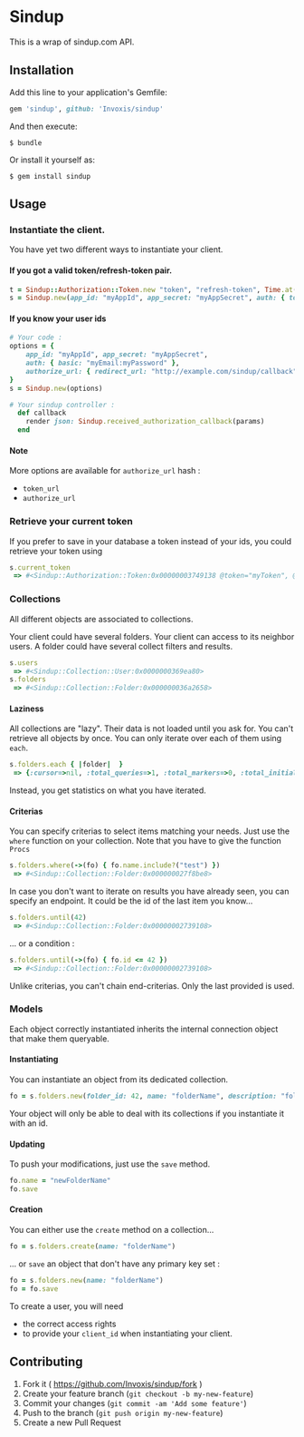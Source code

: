 # Sindup

This is a wrap of sindup.com API.

## Installation

Add this line to your application's Gemfile:

```ruby
gem 'sindup', github: 'Invoxis/sindup'
```

And then execute:

    $ bundle

Or install it yourself as:

    $ gem install sindup

## Usage

### Instantiate the client.

You have yet two different ways to instantiate your client.

#### If you got a valid token/refresh-token pair.

```ruby
t = Sindup::Authorization::Token.new "token", "refresh-token", Time.at(1437995506)
s = Sindup.new(app_id: "myAppId", app_secret: "myAppSecret", auth: { token: t })
```

#### If you know your user ids

```ruby
# Your code :
options = {
	app_id: "myAppId", app_secret: "myAppSecret",
	auth: { basic: "myEmail:myPassword" },
	authorize_url: { redirect_url: "http://example.com/sindup/callback" }
}
s = Sindup.new(options)

# Your sindup controller :
  def callback
    render json: Sindup.received_authorization_callback(params)
  end
```

#### Note

More options are available for `authorize_url` hash :
- `token_url`
- `authorize_url`

### Retrieve your current token

If you prefer to save in your database a token instead of your ids, you could retrieve your token using
```ruby
s.current_token
 => #<Sindup::Authorization::Token:0x00000003749138 @token="myToken", @refresh_token="myRefreshToken", @expires_at=2015-07-27 13:11:46 +0200>
```

### Collections

All different objects are associated to collections.

Your client could have several folders.
Your client can access to its neighbor users.
A folder could have several collect filters and results.

```ruby
s.users
 => #<Sindup::Collection::User:0x0000000369ea80>
s.folders
 => #<Sindup::Collection::Folder:0x000000036a2658>
```

#### Laziness

All collections are "lazy". Their data is not loaded until you ask for.
You can't retrieve all objects by once. You can only iterate over each of them using `each`.
```ruby
s.folders.each { |folder|  }
 => {:cursor=>nil, :total_queries=>1, :total_markers=>0, :total_initialized_items=>15, :total_different_initialized_items=>15, :total_matching_initialized_items=>15} 
```
Instead, you get statistics on what you have iterated.

#### Criterias

You can specify criterias to select items matching your needs.
Just use the `where` function on your collection.
Note that you have to give the function `Procs`

```ruby
s.folders.where(->(fo) { fo.name.include?("test") })
 => #<Sindup::Collection::Folder:0x000000027f8be8>
```

In case you don't want to iterate on results you have already seen, you can specify an endpoint.
It could be the id of the last item you know...
```ruby
s.folders.until(42)
 => #<Sindup::Collection::Folder:0x00000002739108>
```
... or a condition :
```ruby
s.folders.until(->(fo) { fo.id <= 42 })
 => #<Sindup::Collection::Folder:0x00000002739108>
```

Unlike criterias, you can't chain end-criterias. Only the last provided is used.

### Models

Each object correctly instantiated inherits the internal connection object that make them queryable.

#### Instantiating

You can instantiate an object from its dedicated collection.
```ruby
fo = s.folders.new(folder_id: 42, name: "folderName", description: "folderDescription")
```

Your object will only be able to deal with its collections if you instantiate it with an id.

#### Updating

To push your modifications, just use the `save` method.
```ruby
fo.name = "newFolderName"
fo.save
```

#### Creation

You can either use the `create` method on a collection...
```ruby
fo = s.folders.create(name: "folderName")
```
... or `save` an object that don't have any primary key set :
```ruby
fo = s.folders.new(name: "folderName")
fo = fo.save
```

To create a user, you will need
- the correct access rights
- to provide your `client_id` when instantiating your client.

## Contributing

1. Fork it ( https://github.com/Invoxis/sindup/fork )
2. Create your feature branch (`git checkout -b my-new-feature`)
3. Commit your changes (`git commit -am 'Add some feature'`)
4. Push to the branch (`git push origin my-new-feature`)
5. Create a new Pull Request
